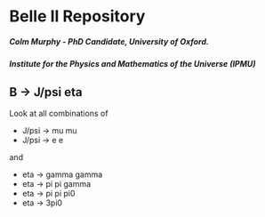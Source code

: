 # Belle II Repository
##### Colm Murphy - PhD Candidate, University of Oxford.
##### Institute for the Physics and Mathematics of the Universe (IPMU)

## B -> J/psi eta
Look at all combinations of
+ J/psi -> mu mu
+ J/psi -> e e

and

+ eta -> gamma gamma
+ eta -> pi pi gamma
+ eta -> pi pi pi0
+ eta -> 3pi0


